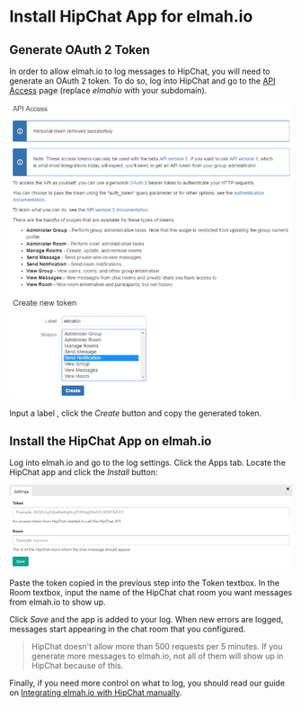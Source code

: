 # Install HipChat App for elmah.io

## Generate OAuth 2 Token

In order to allow elmah.io to log messages to HipChat, you will need to generate an OAuth 2 token. To do so, log into HipChat and go to the [API Access](https://elmahio.hipchat.com/account/api) page (replace *elmahio* with your subdomain).

![OAuth Tokens Page](/images/apps/hipchat/generate_token.png)

Input a label , click the *Create* button and copy the generated token.

## Install the HipChat App on elmah.io

Log into elmah.io and go to the log settings. Click the Apps tab. Locate the HipChat app and click the *Install* button:

![Install HipChat App](/images/apps/hipchat/install_hipchat.png)

Paste the token copied in the previous step into the Token textbox. In the Room textbox, input the name of the HipChat chat room you want messages from elmah.io to show up.

Click *Save* and the app is added to your log. When new errors are logged, messages start appearing in the chat room that you configured.

> HipChat doesn't allow more than 500 requests per 5 minutes. If you generate more messages to elmah.io, not all of them will show up in HipChat because of this.

Finally, if you need more control on what to log, you should read our guide on [Integrating elmah.io with HipChat manually](http://docs.elmah.io/integrate-elmah-io-with-hipchat/).